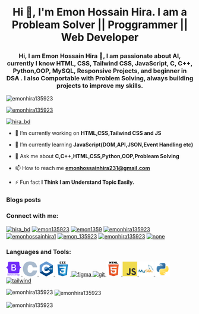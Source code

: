 <h1 align="center">Hi 👋, I'm Emon Hossain Hira. I am a Probleam Solver || Proggrammer || Web Developer</h1>
<h3 align="center">Hi, I am Emon Hossain Hira 👋, I am passionate about AI, currently I know HTML, CSS, Tailwind CSS, JavaScript, C, C++, Python,OOP, MySQL, Responsive Projects, and beginner in DSA . I also Comportable with Problem Solving, always building projects to improve my skills.</h3>

<p align="left"> <img src="https://komarev.com/ghpvc/?username=emonhira135923&label=Profile%20views&color=0e75b6&style=flat" alt="emonhira135923" /> </p>

<p align="left"> <a href="https://github.com/ryo-ma/github-profile-trophy"><img src="https://github-profile-trophy.vercel.app/?username=emonhira135923" alt="emonhira135923" /></a> </p>

<p align="left"> <a href="https://twitter.com/hira_bd" target="blank"><img src="https://img.shields.io/twitter/follow/hira_bd?logo=twitter&style=for-the-badge" alt="hira_bd" /></a> </p>

- 🔭 I’m currently working on **HTML,CSS,Tailwind CSS and JS**

- 🌱 I’m currently learning **JavaScript(DOM,API,JSON,Event Handling etc)**

- 💬 Ask me about **C,C++,HTML,CSS,Python,OOP,Probleam Solving**

- 📫 How to reach me **emonhossainhira231@gmail.com**

- ⚡ Fun fact **I Think I am Understand Topic Easily.**

### Blogs posts
<!-- BLOG-POST-LIST:START -->
<!-- BLOG-POST-LIST:END -->

<h3 align="left">Connect with me:</h3>
<p align="left">
<a href="https://twitter.com/hira_bd" target="blank"><img align="center" src="https://raw.githubusercontent.com/rahuldkjain/github-profile-readme-generator/master/src/images/icons/Social/twitter.svg" alt="hira_bd" height="30" width="40" /></a>
<a href="https://linkedin.com/in/emon135923" target="blank"><img align="center" src="https://raw.githubusercontent.com/rahuldkjain/github-profile-readme-generator/master/src/images/icons/Social/linked-in-alt.svg" alt="emon135923" height="30" width="40" /></a>
<a href="https://fb.com/emon1359" target="blank"><img align="center" src="https://raw.githubusercontent.com/rahuldkjain/github-profile-readme-generator/master/src/images/icons/Social/facebook.svg" alt="emon1359" height="30" width="40" /></a>
<a href="https://www.codechef.com/users/emonhira135923" target="blank"><img align="center" src="https://cdn.jsdelivr.net/npm/simple-icons@3.1.0/icons/codechef.svg" alt="emonhira135923" height="30" width="40" /></a>
<a href="https://www.hackerrank.com/emonhossainhira1" target="blank"><img align="center" src="https://raw.githubusercontent.com/rahuldkjain/github-profile-readme-generator/master/src/images/icons/Social/hackerrank.svg" alt="emonhossainhira1" height="30" width="40" /></a>
<a href="https://codeforces.com/profile/emon_135923" target="blank"><img align="center" src="https://raw.githubusercontent.com/rahuldkjain/github-profile-readme-generator/master/src/images/icons/Social/codeforces.svg" alt="emon_135923" height="30" width="40" /></a>
<a href="https://www.leetcode.com/emonhira135923" target="blank"><img align="center" src="https://raw.githubusercontent.com/rahuldkjain/github-profile-readme-generator/master/src/images/icons/Social/leet-code.svg" alt="emonhira135923" height="30" width="40" /></a>
<a href="/none" target="blank"><img align="center" src="https://raw.githubusercontent.com/rahuldkjain/github-profile-readme-generator/master/src/images/icons/Social/rss.svg" alt="none" height="30" width="40" /></a>
</p>

<h3 align="left">Languages and Tools:</h3>
<p align="left"> <a href="https://getbootstrap.com" target="_blank" rel="noreferrer"> <img src="https://raw.githubusercontent.com/devicons/devicon/master/icons/bootstrap/bootstrap-plain-wordmark.svg" alt="bootstrap" width="40" height="40"/> </a> <a href="https://www.cprogramming.com/" target="_blank" rel="noreferrer"> <img src="https://raw.githubusercontent.com/devicons/devicon/master/icons/c/c-original.svg" alt="c" width="40" height="40"/> </a> <a href="https://www.w3schools.com/cpp/" target="_blank" rel="noreferrer"> <img src="https://raw.githubusercontent.com/devicons/devicon/master/icons/cplusplus/cplusplus-original.svg" alt="cplusplus" width="40" height="40"/> </a> <a href="https://www.w3schools.com/css/" target="_blank" rel="noreferrer"> <img src="https://raw.githubusercontent.com/devicons/devicon/master/icons/css3/css3-original-wordmark.svg" alt="css3" width="40" height="40"/> </a> <a href="https://www.figma.com/" target="_blank" rel="noreferrer"> <img src="https://www.vectorlogo.zone/logos/figma/figma-icon.svg" alt="figma" width="40" height="40"/> </a> <a href="https://git-scm.com/" target="_blank" rel="noreferrer"> <img src="https://www.vectorlogo.zone/logos/git-scm/git-scm-icon.svg" alt="git" width="40" height="40"/> </a> <a href="https://www.w3.org/html/" target="_blank" rel="noreferrer"> <img src="https://raw.githubusercontent.com/devicons/devicon/master/icons/html5/html5-original-wordmark.svg" alt="html5" width="40" height="40"/> </a> <a href="https://developer.mozilla.org/en-US/docs/Web/JavaScript" target="_blank" rel="noreferrer"> <img src="https://raw.githubusercontent.com/devicons/devicon/master/icons/javascript/javascript-original.svg" alt="javascript" width="40" height="40"/> </a> <a href="https://www.mysql.com/" target="_blank" rel="noreferrer"> <img src="https://raw.githubusercontent.com/devicons/devicon/master/icons/mysql/mysql-original-wordmark.svg" alt="mysql" width="40" height="40"/> </a> <a href="https://www.python.org" target="_blank" rel="noreferrer"> <img src="https://raw.githubusercontent.com/devicons/devicon/master/icons/python/python-original.svg" alt="python" width="40" height="40"/> </a> <a href="https://tailwindcss.com/" target="_blank" rel="noreferrer"> <img src="https://www.vectorlogo.zone/logos/tailwindcss/tailwindcss-icon.svg" alt="tailwind" width="40" height="40"/> </a> </p>

<p><img align="left" src="https://github-readme-stats.vercel.app/api/top-langs?username=emonhira135923&show_icons=true&locale=en&layout=compact" alt="emonhira135923" /></p>

<p>&nbsp;<img align="center" src="https://github-readme-stats.vercel.app/api?username=emonhira135923&show_icons=true&locale=en" alt="emonhira135923" /></p>

<p><img align="center" src="https://github-readme-streak-stats.herokuapp.com/?user=emonhira135923&" alt="emonhira135923" /></p>

